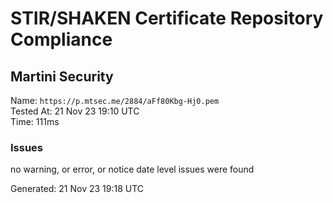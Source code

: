 # STIR/SHAKEN Certificate Repository Compliance

## Martini Security

Name: `https://p.mtsec.me/2884/aFf80Kbg-Hj0.pem`\
Tested At: 21 Nov 23 19:10 UTC\
Time: 111ms

### Issues

no warning, or error, or notice date level issues were found

Generated: 21 Nov 23 19:18 UTC